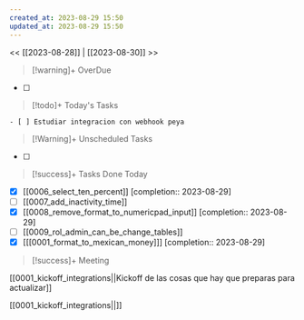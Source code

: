```yaml
---
created_at: 2023-08-29 15:50
updated_at: 2023-08-29 15:50
---
```


<< [[2023-08-28]] | [[2023-08-30]] >>


> [!warning]+ OverDue

- [ ] 

> [!todo]+ Today's Tasks

	- [ ] Estudiar integracion con webhook peya

> [!Warning]+ Unscheduled Tasks

- [ ] 

> [!success]+ Tasks Done Today

- [x] [[0006_select_ten_percent]]  [completion:: 2023-08-29]
- [ ] [[0007_add_inactivity_time]]
- [x] [[0008_remove_format_to_numericpad_input]]  [completion:: 2023-08-29]
- [ ] [[0009_rol_admin_can_be_change_tables]]
- [x] [[[0001_format_to_mexican_money]]]  [completion:: 2023-08-29]

> [!success]+ Meeting

[[0001_kickoff_integrations||Kickoff de las cosas que hay que preparas para actualizar]]

[[0001_kickoff_integrations||]]